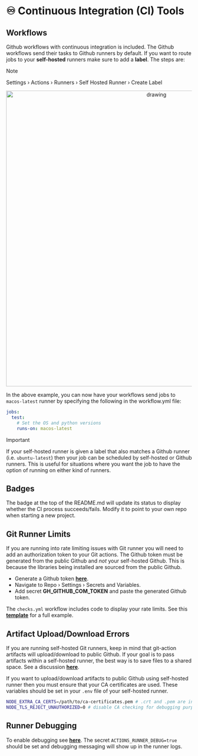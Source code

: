 # ♾️ Continuous Integration (CI) Tools

## Workflows
Github workflows with continuous integration is included.  The Github workflows send their tasks to Github runners by default.  If you want to route jobs to your **self-hosted** runners make sure to add a **label**.  The steps are:

> [!NOTE]
Settings › Actions › Runners › Self Hosted Runner › Create Label

<p align="center">
  <img src="../docs/pics/self_hosted_runner.png" alt="drawing" width="800"/>
</p>

In the above example, you can now have your workflows send jobs to `macos-latest` runner by specifying the following in the workflow.yml file:

```yml
jobs:
  test:
    # Set the OS and python versions
    runs-on: macos-latest
```

> [!IMPORTANT]
If your self-hosted runner is given a label that also matches a Github runner (i.e. `ubuntu-latest`) then your job can be scheduled by self-hosted or Github runners.  This is useful for situations where you want the job to have the option of running on either kind of runners.

## Badges
The badge at the top of the README.md will update its status to display whether the CI process succeeds/fails.  Modify it to point to your own repo when starting a new project.

## Git Runner Limits
If you are running into rate limiting issues with Git runner you will need to add an authorization token to your Git actions.  The Github token must be generated from the public Github and *not* your self-hosted Github.  This is because the libraries being installed are sourced from the public Github.


* Generate a Github token [**here**](https://github.com/settings/tokens).
* Navigate to Repo › Settings › Secrets and Variables.
* Add secret **GH_GITHUB_COM_TOKEN** and paste the generated Github token.

The `checks.yml` workflow includes code to display your rate limits.  See this [**template**](https://github.com/actions/setup-python/pull/443#issuecomment-1206776401) for a full example.

## Artifact Upload/Download Errors
If you are running self-hosted Git runners, keep in mind that git-action artifacts will upload/download to public Github.  If your goal is to pass artifacts within a self-hosted runner, the best way is to save files to a shared space.  See a discussion [**here**](https://github.com/orgs/community/discussions/26165).

If you want to upload/download artifacts to public Github using self-hosted runner then you must ensure that your CA certificates are used.  These variables should be set in your `.env` file of your self-hosted runner.

```bash
NODE_EXTRA_CA_CERTS=/path/to/ca-certificates.pem # .crt and .pem are interchangeable
NODE_TLS_REJECT_UNAUTHORIZED=0 # disable CA checking for debugging purposes
```

## Runner Debugging
To enable debugging see [**here**](https://docs.github.com/en/actions/monitoring-and-troubleshooting-workflows/enabling-debug-logging).  The secret `ACTIONS_RUNNER_DEBUG=true` should be set and debugging messaging will show up in the runner logs.

